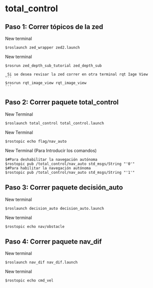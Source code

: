 # total_control

## Paso 1: Correr tópicos de la zed
New terminal
```
$roslaunch zed_wrapper zed2.launch
```
New terminal
```
$rosrun zed_depth_sub_tutorial zed_depth_sub
```
    _Si se desea revisar la zed correr en otra terminal rqt Iage View
    ```
    $rosrun rqt_image_view rqt_image_view
    ``` 
## Paso 2: Correr paquete total_control
New Terminal
```
$roslaunch total_control total_control.launch
```
New Terminal
```
$rostopic echo flag/nav_auto
```
New Terminal (Para Introducir los comandos)
```
$#Para deshabilitar la navegación autónoma
$rostopic pub /total_control/nav_auto std_msgs/String "'0'"
$#Para habilitar la navegación autónoma
$rostopic pub /total_control/nav_auto std_msgs/String "'1'"
```
## Paso 3: Correr paquete decisión_auto
New terminal
```
$roslaunch decision_auto decision_auto.launch
```
New terminal
```
$rostopic echo nav/obstacle
```
## Paso 4: Correr paquete nav_dif
New terminal
```
$roslaunch nav_dif nav_dif.launch
```
New terminal
```
$rostopic echo cmd_vel
```
